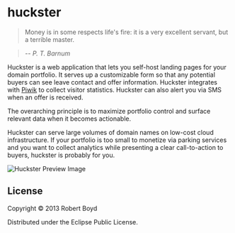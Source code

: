 # huckster

> Money is in some respects life's fire: it is a very excellent servant, but a terrible master.

> -- *P. T. Barnum*

Huckster is a web application that lets you self-host landing pages for your domain portfolio. It serves up a customizable form so that any potential buyers can see leave contact and offer information. Huckster integrates with [Piwik](https://github.com/piwik/piwik) to collect visitor statistics. Huckster can also alert you via SMS when an offer is received.

The overarching principle is to maximize portfolio control and surface relevant data when it becomes actionable.

Huckster can serve large volumes of domain names on low-cost cloud infrastructure. If your portfolio is too small to monetize via parking services and you want to collect analytics while presenting a clear call-to-action to buyers, huckster is probably for you.

![Huckster Preview Image](https://raw.github.com/wiki/rboyd/huckster/images/huckster-preview.png)

## License

Copyright © 2013 Robert Boyd

Distributed under the Eclipse Public License.
